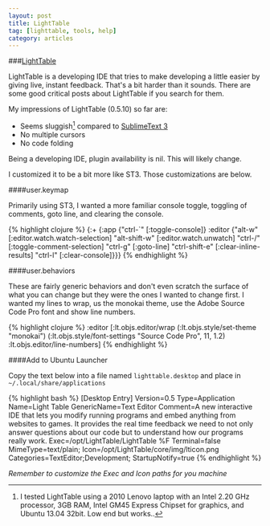 ```yaml
---
layout: post
title: LightTable
tag: [lighttable, tools, help]
category: articles
---
```


###[LightTable](http://lighttable.com)

LightTable is a developing IDE that tries to make developing a little easier by giving live, instant feedback. That's a bit harder than it sounds. There are some good critical posts about LightTable if you search for them.

My impressions of LightTable (0.5.10) so far are:

* Seems sluggish[^1] compared to [SublimeText 3](http://sublimetext.com/3)
* No multiple cursors
* No code folding

Being a developing IDE, plugin availability is nil. This will likely change.

I customized it to be a bit more like ST3. Those customizations are below.

####user.keymap

Primarily using ST3, I wanted a more familiar console toggle, toggling of comments, goto line, and clearing the console.

{% highlight clojure %}
{:+ {:app {"ctrl-`" [:toggle-console]}
    :editor {"alt-w" [:editor.watch.watch-selection]
        "alt-shift-w" [:editor.watch.unwatch]
        "ctrl-/" [:toggle-comment-selection]
        "ctrl-g" [:goto-line]
        "ctrl-shift-e" [:clear-inline-results]
        "ctrl-l" [:clear-console]}}}
{% endhighlight %}	

####user.behaviors

These are fairly generic behaviors and don't even scratch the surface of what you can change but they were the ones I wanted to change first. I wanted my lines to wrap, us the monokai theme, use the Adobe Source Code Pro font and show line numbers.

{% highlight clojure %}
:editor [:lt.objs.editor/wrap
    (:lt.objs.style/set-theme "monokai")
    (:lt.objs.style/font-settings "Source Code Pro", 11, 1.2)
    :lt.objs.editor/line-numbers]
{% endhighlight %}

####Add to Ubuntu Launcher

Copy the text below into a file named `lighttable.desktop` and place in `~/.local/share/applications`

{% highlight bash %}
[Desktop Entry]
Version=0.5
Type=Application
Name=Light Table
GenericName=Text Editor
Comment=A new interactive IDE that lets you modify running programs and embed anything from websites to games. It provides the real time feedback we need to not only answer questions about our code but to understand how our programs really work.
Exec=/opt/LightTable/LightTable %F
Terminal=false
MimeType=text/plain;
Icon=/opt/LightTable/core/img/lticon.png
Categories=TextEditor;Development;
StartupNotify=true
{% endhighlight %}

*Remember to customize the Exec and Icon paths for you machine*

[^1]: I tested LightTable using a 2010 Lenovo laptop with an Intel 2.20 GHz processor, 3GB RAM, Intel GM45 Express Chipset for graphics, and Ubuntu 13.04 32bit. Low end but works..
